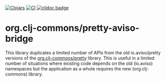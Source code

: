 [![Clojars](https://img.shields.io/clojars/v/org.clj-commons/pretty-aviso-bridge.svg)](http://clojars.org/org.clj-commons/pretty)
[![CI](https://github.com/clj-commons/pretty/actions/workflows/clojure.yml/badge.svg)](https://github.com/clj-commons/pretty/actions/workflows/clojure.yml)
[![cljdoc badge](https://cljdoc.org/badge/org.clj-commons/pretty)](https://cljdoc.org/d/org.clj-commons/pretty/)

# org.clj-commons/pretty-aviso-bridge

This library duplicates a limited number of APIs from the old io.aviso/pretty versions of the
[org.clj-commons/pretty](https://github.com/clj-commons/pretty) library.  This is useful in a limited number of
situations where existing code depends on the old (io.aviso) namespaces but the application as a whole requires
the new (org.clj-commons) library.



